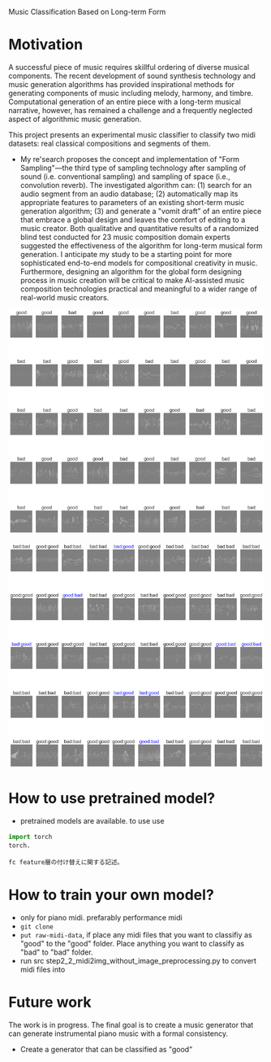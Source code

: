 Music Classification Based on Long-term Form


# Motivation
A successful piece of music requires skillful ordering of diverse musical components. The recent development of sound synthesis technology and music generation algorithms has provided inspirational methods for generating components of music including melody, harmony, and timbre. Computational generation of an entire piece with a long-term musical narrative, however, has remained a challenge and a frequently neglected aspect of algorithmic music generation.

This project presents an experimental music classifier to classify two midi datasets: real classical compositions and segments of them. 


* My re'search proposes the concept and implementation of "Form Sampling"—the third type of sampling technology after sampling of sound (i.e. conventional sampling) and sampling of space (i.e., convolution reverb). The investigated algorithm can: (1) search for an audio segment from an audio database; (2) automatically map its appropriate features to parameters of an existing short-term music generation algorithm; (3) and generate a "vomit draft" of an entire piece that embrace a global design and leaves the comfort of editing to a music creator. Both qualitative and quantitative results of a randomized blind test conducted for 23 music composition domain experts suggested the effectiveness of the algorithm for long-term musical form generation. I anticipate my study to be a starting point for more sophisticated end-to-end models for compositional creativity in music. Furthermore, designing an algorithm for the global form designing process in music creation will be critical to make AI-assisted music composition technologies practical and meaningful to a wider range of real-world music creators. 


![Alt text](05-visualization/20230509_092423_ground_truth_labels.png)

![Alt text](05-visualization/20230509_092423_classification_result.png)



# How to use pretrained model?
* pretrained models are available. to use use 
```python
import torch
torch.

fc feature層の付け替えに関する記述。

```

# How to train your own model?
* only for piano midi. prefarably performance midi
* `git clone`
* `put raw-midi-data`, if place any midi files that you want to classifiy as "good" to the "good" folder. Place anything you want to classify as "bad" to "bad" folder.
* run src step2_2_midi2img_without_image_preprocessing.py to convert midi files into 



# Future work
The work is in progress. The final goal is to create a music generator that can generate instrumental piano music with a formal consistency. 

* Create a generator  that can be classified as "good"
